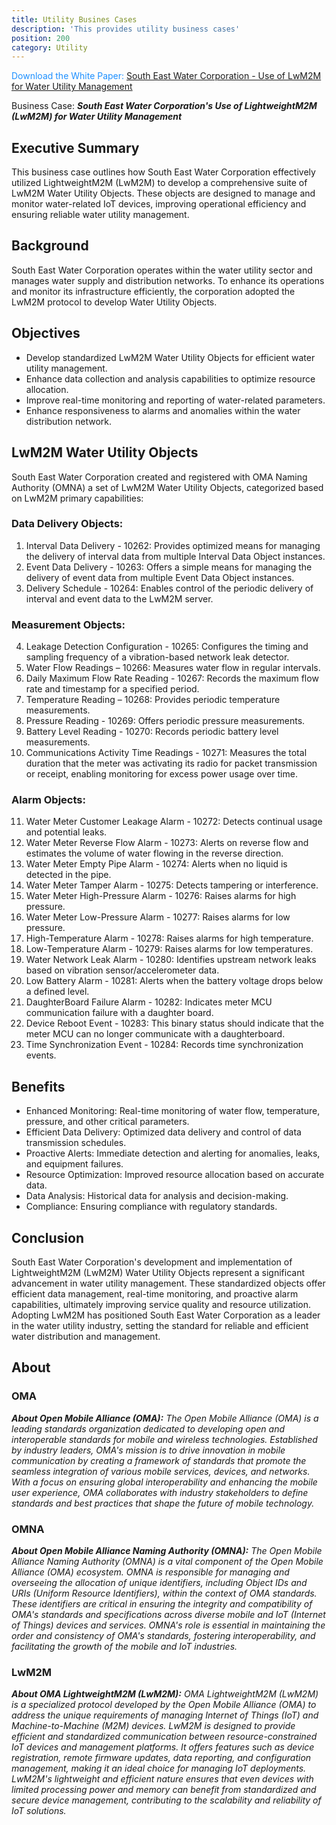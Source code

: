```yaml
---
title: Utility Busines Cases
description: 'This provides utility business cases'
position: 200
category: Utility
---
```


<alert><p style="color:DodgerBlue;">Download the White Paper: <a href="" target="_blan">South East Water Corporation - Use of LwM2M for Water Utility Management</a></p></alert>
 

Business Case: _**South East Water Corporation's Use of LightweightM2M (LwM2M) for Water Utility Management**_

## Executive Summary
This business case outlines how South East Water Corporation effectively utilized LightweightM2M (LwM2M) to develop a comprehensive suite of LwM2M Water Utility Objects. These objects are designed to manage and monitor water-related IoT devices, improving operational efficiency and ensuring reliable water utility management.

## Background
South East Water Corporation operates within the water utility sector and manages water supply and distribution networks. To enhance its operations and monitor its infrastructure efficiently, the corporation adopted the LwM2M protocol to develop Water Utility Objects.

## Objectives
- Develop standardized LwM2M Water Utility Objects for efficient water utility management.
- Enhance data collection and analysis capabilities to optimize resource allocation.
- Improve real-time monitoring and reporting of water-related parameters.
- Enhance responsiveness to alarms and anomalies within the water distribution network.

## LwM2M Water Utility Objects
South East Water Corporation created and registered with OMA Naming Authority (OMNA) a set of LwM2M Water Utility Objects, categorized based on LwM2M primary capabilities:

### Data Delivery Objects:
1. Interval Data Delivery - 10262: Provides optimized means for managing the delivery of interval data from multiple Interval Data Object instances.
2. Event Data Delivery - 10263: Offers a simple means for managing the delivery of event data from multiple Event Data Object instances.
3. Delivery Schedule - 10264: Enables control of the periodic delivery of interval and event data to the LwM2M server.

### Measurement Objects:
4. Leakage Detection Configuration - 10265: Configures the timing and sampling frequency of a vibration-based network leak detector.
5. Water Flow Readings – 10266: Measures water flow in regular intervals.
6. Daily Maximum Flow Rate Reading - 10267: Records the maximum flow rate and timestamp for a specified period.
7. Temperature Reading – 10268: Provides periodic temperature measurements.
8. Pressure Reading - 10269: Offers periodic pressure measurements.
9. Battery Level Reading - 10270: Records periodic battery level measurements.
10. Communications Activity Time Readings - 10271: Measures the total duration that the meter was activating its radio for packet transmission or receipt, enabling monitoring for excess power usage over time.

### Alarm Objects:
11. Water Meter Customer Leakage Alarm - 10272: Detects continual usage and potential leaks.
12. Water Meter Reverse Flow Alarm - 10273: Alerts on reverse flow and estimates the volume of water flowing in the reverse direction.
13. Water Meter Empty Pipe Alarm - 10274: Alerts when no liquid is detected in the pipe.
14. Water Meter Tamper Alarm - 10275: Detects tampering or interference.
15. Water Meter High-Pressure Alarm - 10276: Raises alarms for high pressure.
16. Water Meter Low-Pressure Alarm - 10277: Raises alarms for low pressure.
17. High-Temperature Alarm - 10278: Raises alarms for high temperature.
18. Low-Temperature Alarm - 10279: Raises alarms for low temperatures.
19. Water Network Leak Alarm - 10280: Identifies upstream network leaks based on vibration sensor/accelerometer data.
20. Low Battery Alarm - 10281: Alerts when the battery voltage drops below a defined level.
21. DaughterBoard Failure Alarm - 10282: Indicates meter MCU communication failure with a daughter board.
22. Device Reboot Event - 10283: This binary status should indicate that the meter MCU can no longer communicate with a daughterboard.
23. Time Synchronization Event - 10284: Records time synchronization events.

## Benefits
- Enhanced Monitoring: Real-time monitoring of water flow, temperature, pressure, and other critical parameters.
- Efficient Data Delivery: Optimized data delivery and control of data transmission schedules.
- Proactive Alerts: Immediate detection and alerting for anomalies, leaks, and equipment failures.
- Resource Optimization: Improved resource allocation based on accurate data.
- Data Analysis: Historical data for analysis and decision-making.
- Compliance: Ensuring compliance with regulatory standards.

## Conclusion
South East Water Corporation's development and implementation of LightweightM2M (LwM2M) Water Utility Objects represent a significant advancement in water utility management. These standardized objects offer efficient data management, real-time monitoring, and proactive alarm capabilities, ultimately improving service quality and resource utilization. Adopting LwM2M has positioned South East Water Corporation as a leader in the water utility industry, setting the standard for reliable and efficient water distribution and management.

## About
### OMA
***About Open Mobile Alliance (OMA):**
The Open Mobile Alliance (OMA) is a leading standards organization dedicated to developing open and interoperable standards for mobile and wireless technologies. Established by industry leaders, OMA's mission is to drive innovation in mobile communication by creating a framework of standards that promote the seamless integration of various mobile services, devices, and networks. With a focus on ensuring global interoperability and enhancing the mobile user experience, OMA collaborates with industry stakeholders to define standards and best practices that shape the future of mobile technology.*

### OMNA
***About Open Mobile Alliance Naming Authority (OMNA):**
The Open Mobile Alliance Naming Authority (OMNA) is a vital component of the Open Mobile Alliance (OMA) ecosystem. OMNA is responsible for managing and overseeing the allocation of unique identifiers, including Object IDs and URIs (Uniform Resource Identifiers), within the context of OMA standards. These identifiers are critical in ensuring the integrity and compatibility of OMA's standards and specifications across diverse mobile and IoT (Internet of Things) devices and services. OMNA's role is essential in maintaining the order and consistency of OMA's standards, fostering interoperability, and facilitating the growth of the mobile and IoT industries.*

### LwM2M
***About OMA LightweightM2M (LwM2M):**
OMA LightweightM2M (LwM2M) is a specialized protocol developed by the Open Mobile Alliance (OMA) to address the unique requirements of managing Internet of Things (IoT) and Machine-to-Machine (M2M) devices. LwM2M is designed to provide efficient and standardized communication between resource-constrained IoT devices and management platforms. It offers features such as device registration, remote firmware updates, data reporting, and configuration management, making it an ideal choice for managing IoT deployments. LwM2M's lightweight and efficient nature ensures that even devices with limited processing power and memory can benefit from standardized and secure device management, contributing to the scalability and reliability of IoT solutions.*
